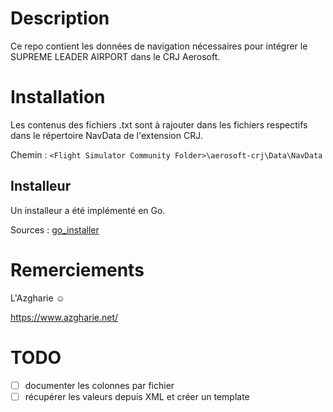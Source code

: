 # Description
Ce repo contient les données de navigation nécessaires pour intégrer le SUPREME LEADER AIRPORT dans le CRJ Aerosoft.

# Installation
Les contenus des fichiers .txt sont à rajouter dans les fichiers respectifs dans le répertoire NavData de l'extension CRJ.

Chemin : `<Flight Simulator Community Folder>\aerosoft-crj\Data\NavData`

## Installeur
Un installeur a été implémenté en Go.

Sources : [go_installer](./go_installer)

# Remerciements
L'Azgharie :relaxed:

https://www.azgharie.net/

# TODO
- [ ] documenter les colonnes par fichier
- [ ] récupérer les valeurs depuis XML et créer un template 